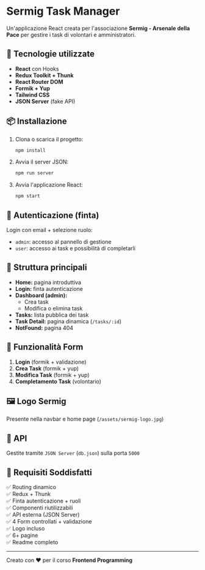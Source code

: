 # Sermig Task Manager

Un'applicazione React creata per l'associazione **Sermig - Arsenale della Pace** per gestire i task di volontari e amministratori.

## 🔧 Tecnologie utilizzate

- **React** con Hooks
- **Redux Toolkit + Thunk**
- **React Router DOM**
- **Formik + Yup**
- **Tailwind CSS**
- **JSON Server** (fake API)

## 📦 Installazione

1. Clona o scarica il progetto:
   ```bash
   npm install
   ```

2. Avvia il server JSON:
   ```bash
   npm run server
   ```

3. Avvia l'applicazione React:
   ```bash
   npm start
   ```

## 🔐 Autenticazione (finta)

Login con email + selezione ruolo:
- `admin`: accesso al pannello di gestione
- `user`: accesso ai task e possibilità di completarli

## 🧱 Struttura principali

- **Home:** pagina introduttiva
- **Login:** finta autenticazione
- **Dashboard (admin):**
  - Crea task
  - Modifica o elimina task
- **Tasks:** lista pubblica dei task
- **Task Detail:** pagina dinamica (`/tasks/:id`)
- **NotFound:** pagina 404

## 🧪 Funzionalità Form

1. **Login** (formik + validazione)
2. **Crea Task** (formik + yup)
3. **Modifica Task** (formik + yup)
4. **Completamento Task** (volontario)

## 🖼️ Logo Sermig

Presente nella navbar e home page (`/assets/sermig-logo.jpg`)

## 📝 API

Gestite tramite `JSON Server` (`db.json`) sulla porta `5000`

## 📁 Requisiti Soddisfatti

✅ Routing dinamico  
✅ Redux + Thunk  
✅ Finta autenticazione + ruoli  
✅ Componenti riutilizzabili  
✅ API esterna (JSON Server)  
✅ 4 Form controllati + validazione  
✅ Logo incluso  
✅ 6+ pagine  
✅ Readme completo

---

Creato con ❤️ per il corso **Frontend Programming**
